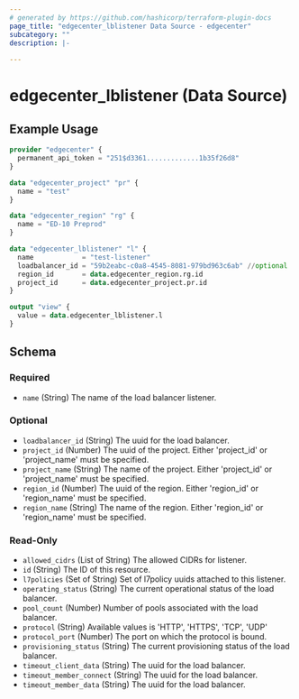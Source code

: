 ```yaml
---
# generated by https://github.com/hashicorp/terraform-plugin-docs
page_title: "edgecenter_lblistener Data Source - edgecenter"
subcategory: ""
description: |-
  
---
```


# edgecenter_lblistener (Data Source)



## Example Usage

```terraform
provider "edgecenter" {
  permanent_api_token = "251$d3361.............1b35f26d8"
}

data "edgecenter_project" "pr" {
  name = "test"
}

data "edgecenter_region" "rg" {
  name = "ED-10 Preprod"
}

data "edgecenter_lblistener" "l" {
  name            = "test-listener"
  loadbalancer_id = "59b2eabc-c0a8-4545-8081-979bd963c6ab" //optional
  region_id       = data.edgecenter_region.rg.id
  project_id      = data.edgecenter_project.pr.id
}

output "view" {
  value = data.edgecenter_lblistener.l
}
```

<!-- schema generated by tfplugindocs -->
## Schema

### Required

- `name` (String) The name of the load balancer listener.

### Optional

- `loadbalancer_id` (String) The uuid for the load balancer.
- `project_id` (Number) The uuid of the project. Either 'project_id' or 'project_name' must be specified.
- `project_name` (String) The name of the project. Either 'project_id' or 'project_name' must be specified.
- `region_id` (Number) The uuid of the region. Either 'region_id' or 'region_name' must be specified.
- `region_name` (String) The name of the region. Either 'region_id' or 'region_name' must be specified.

### Read-Only

- `allowed_cidrs` (List of String) The allowed CIDRs for listener.
- `id` (String) The ID of this resource.
- `l7policies` (Set of String) Set of l7policy uuids attached to this listener.
- `operating_status` (String) The current operational status of the load balancer.
- `pool_count` (Number) Number of pools associated with the load balancer.
- `protocol` (String) Available values is 'HTTP', 'HTTPS', 'TCP', 'UDP'
- `protocol_port` (Number) The port on which the protocol is bound.
- `provisioning_status` (String) The current provisioning status of the load balancer.
- `timeout_client_data` (String) The uuid for the load balancer.
- `timeout_member_connect` (String) The uuid for the load balancer.
- `timeout_member_data` (String) The uuid for the load balancer.
